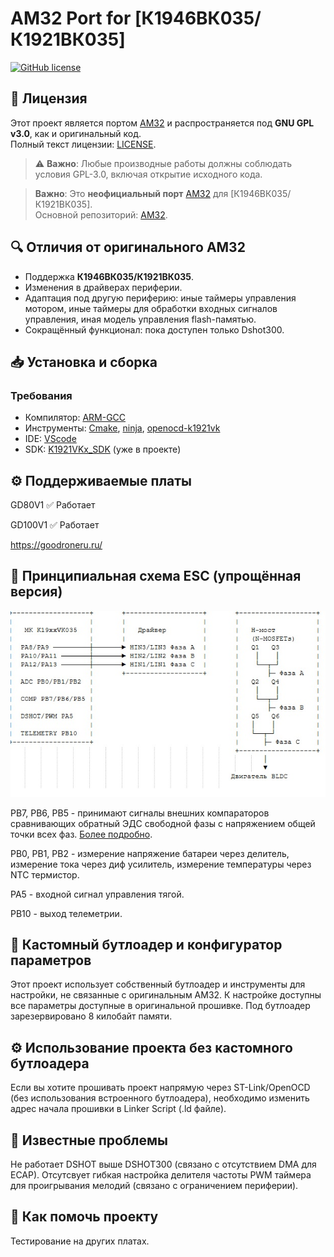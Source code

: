 # AM32 Port for [К1946ВК035/К1921ВК035] 
<p align="left">
  <a href="/LICENSE"><img src="https://img.shields.io/badge/license-GPL--3.0-brightgreen" alt="GitHub license" /></a>
</p>

## 📜 **Лицензия**  
Этот проект является портом [AM32](https://github.com/AlkaMotors/AM32) и распространяется под **GNU GPL v3.0**, как и оригинальный код.  
Полный текст лицензии: [LICENSE](LICENSE).  

> ⚠ **Важно**: Любые производные работы должны соблюдать условия GPL-3.0, включая открытие исходного кода.  

> **Важно**: Это **неофициальный порт** [AM32](https://github.com/AlkaMotors/AM32) для [К1946ВК035/К1921ВК035].  
> Основной репозиторий: [AM32](https://github.com/AlkaMotors/AM32).  

## 🔍 **Отличия от оригинального AM32**  
- Поддержка **К1946ВК035/К1921ВК035**.  
- Изменения в драйверах периферии.  
- Адаптация под другую периферию: иные таймеры управления мотором, иные таймеры для обработки входных сигналов управления, иная модель управления flash-памятью.  
- Сокращённый функционал: пока доступен только Dshot300.  

## 📥 **Установка и сборка**  
### Требования  
- Компилятор: [ARM-GCC](https://developer.arm.com/downloads/-/arm-gnu-toolchain-downloads/12-2-mpacbti-rel1)
- Инструменты: [Cmake](https://cmake.org/download/), [ninja](https://ninja-build.org/), [openocd-k1921vk](https://github.com/DCVostok/openocd-k1921vk/releases)
- IDE: [VScode](https://code.visualstudio.com/download)
- SDK: [K1921VKx_SDK](https://gitflic.ru/project/niiet/k1921vkx_sdk) (уже в проекте)

## ⚙️ Поддерживаемые платы

GD80V1	✅ Работает

GD100V1	✅ Работает

https://goodroneru.ru/

## 📜 Принципиальная схема ESC (упрощённая версия)

![scheme](./images/scheme.jpg)

PB7, PB6, PB5 - принимают сигналы внешних компараторов сравнивающих обратный ЭДС свободной фазы с напряжением общей точки всех фаз. [Более подробно](https://github.com/vladBaciu/Sensorless-BLDC-controller).

PB0, PB1, PB2 - измерение напряжение батареи через делитель, измерение тока через диф усилитель, измерение температуры через NTC термистор.

PA5 - входной сигнал управления тягой.

PB10 - выход телеметрии.

## 🚀 Кастомный бутлоадер и конфигуратор параметров

Этот проект использует собственный бутлоадер и инструменты для настройки, не связанные с оригинальным AM32.
К настройке доступны все параметры доступные в оригинальной прошивке.
Под бутлоадер зарезервировано 8 килобайт памяти.

## ⚙️ Использование проекта без кастомного бутлоадера
Если вы хотите прошивать проект напрямую через ST-Link/OpenOCD (без использования встроенного бутлоадера), необходимо изменить адрес начала прошивки в Linker Script (.ld файле).

## 🐛 Известные проблемы

Не работает DSHOT выше DSHOT300 (связано с отсутствием DMA для ECAP).
Отсутсвует гибкая настройка делителя частоты PWM таймера для проигрывания мелодий (связано с ограничением периферии).

## 🤝 Как помочь проекту

Тестирование на других платах.



